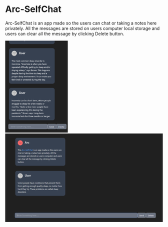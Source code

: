 <h1>Arc-SelfChat</h1>

Arc-SelfChat is an app made so the users can chat or taking a notes here privately. All the messages are stored on users computer local storage and users can clear all the message by clicking Delete button.

<img src="src/assets/ex1.png" width="200" />

<br />

<img src="src/assets/ex2.png" width="800" />
